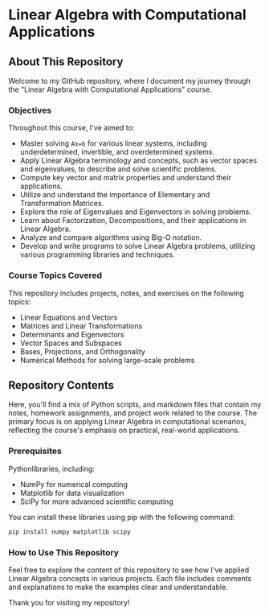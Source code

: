# Linear Algebra with Computational Applications 

## About This Repository
Welcome to my GitHub repository, where I document my journey through the "Linear Algebra with Computational Applications" course.

### Objectives
Throughout this course, I've aimed to:
- Master solving `Ax=b` for various linear systems, including underdetermined, invertible, and overdetermined systems.
- Apply Linear Algebra terminology and concepts, such as vector spaces and eigenvalues, to describe and solve scientific problems.
- Compute key vector and matrix properties and understand their applications.
- Utilize and understand the importance of Elementary and Transformation Matrices.
- Explore the role of Eigenvalues and Eigenvectors in solving problems.
- Learn about Factorization, Decompositions, and their applications in Linear Algebra.
- Analyze and compare algorithms using Big-O notation.
- Develop and write programs to solve Linear Algebra problems, utilizing various programming libraries and techniques.

### Course Topics Covered
This repository includes projects, notes, and exercises on the following topics:
- Linear Equations and Vectors
- Matrices and Linear Transformations
- Determinants and Eigenvectors
- Vector Spaces and Subspaces
- Bases, Projections, and Orthogonality
- Numerical Methods for solving large-scale problems

## Repository Contents
Here, you'll find a mix of Python scripts, and markdown files that contain my notes, homework assignments, and project work related to the course. The primary focus is on applying Linear Algebra in computational scenarios, reflecting the course's emphasis on practical, real-world applications.

### Prerequisites
Pythonlibraries, including:
- NumPy for numerical computing
- Matplotlib for data visualization
- SciPy for more advanced scientific computing

You can install these libraries using pip with the following command:
```bash 
pip install numpy matplotlib scipy
``` 

### How to Use This Repository
Feel free to explore the content of this repository to see how I've applied Linear Algebra concepts in various projects. Each file includes comments and explanations to make the examples clear and understandable.

Thank you for visiting my repository!